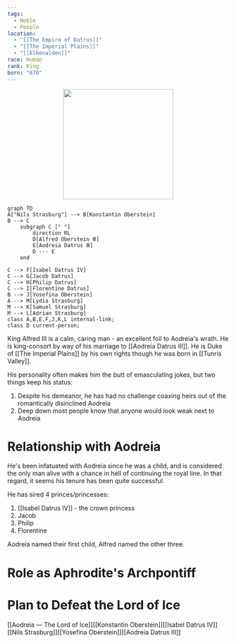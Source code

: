 ```yaml
---
tags:
  - Noble
  - People
location:
  - "[[The Empire of Datrus]]"
  - "[[The Imperial Plains]]"
  - "[[Elkenalden]]"
race: Human
rank: King
born: "670"
---
```

<p style="text-align:center;"><img src="https://foundry-vtt-kb.s3.us-east-2.amazonaws.com/Images/Tokens/NPCs/Nobles/Duke%20Alfred%20III%203.png" width="250" height="250"></p>

```mermaid
graph TD
A["Nils Strasburg"] --> B[Konstantin Oberstein]
B --> C
	subgraph C [" "]
		direction RL
		D[Alfred Oberstein Ⅲ]
		E[Aodreia Datrus Ⅲ]
		D --- E
	end

C --> F[Isabel Datrus IV]
C --> G[Jacob Datrus]
C --> H[Philip Datrus]
C --> I[Florentine Datrus]
B --> J[Yosefina Oberstein]
A --> M[Lydia Strasburg]
M --> K[Samuel Strasburg]
M --> L[Adrian Strasburg]
class A,B,E,F,J,K,L internal-link;
class D current-person;
```

King Alfred Ⅲ is a calm, caring man - an excellent foil to Aodreia's wrath. He is king-consort by way of his marriage to [[Aodreia Datrus Ⅲ]]. He is Duke of [[The Imperial Plains]] by his own rights though he was born in [[Tunris Valley]].

His personality often makes him the butt of emasculating jokes, but two things keep his status:

1. Despite his demeanor, he has had no challenge coaxing heirs out of the romantically disinclined Aodreia
2. Deep down most people know that anyone would look weak next to Aodreia

# Relationship with Aodreia
He's been infatuated with Aodreia since he was a child, and is considered the only man alive with a chance in hell of continuing the royal line. In that regard, it seems his tenure has been quite successful.

He has sired 4 princes/princesses:

1. [[Isabel Datrus IV]] - the crown princess
2. Jacob
3. Philip
4. Florentine

Aodreia named their first child, Alfred named the other three.
# Role as Aphrodite's Archpontiff

# Plan to Defeat the Lord of Ice

<div class="hide-next"></div>

[[Aodreia ― The Lord of Ice]][[Konstantin Oberstein]][[Isabel Datrus IV]][[Nils Strasburg]][[Yosefina Oberstein]][[Aodreia Datrus Ⅲ]]
